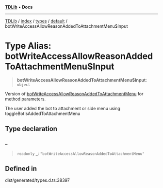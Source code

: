 [**TDLib**](../../../../../../README.md) • **Docs**

***

[TDLib](../../../../../../modules.md) / [index](../../../../../README.md) / [types](../../../README.md) / [default](../README.md) / botWriteAccessAllowReasonAddedToAttachmentMenu$Input

# Type Alias: botWriteAccessAllowReasonAddedToAttachmentMenu$Input

> **botWriteAccessAllowReasonAddedToAttachmentMenu$Input**: `object`

Version of [botWriteAccessAllowReasonAddedToAttachmentMenu](botWriteAccessAllowReasonAddedToAttachmentMenu.md) for method parameters.

The user added the bot to attachment or side menu using toggleBotIsAddedToAttachmentMenu

## Type declaration

### \_

> `readonly` **\_**: `"botWriteAccessAllowReasonAddedToAttachmentMenu"`

## Defined in

dist/generated/types.d.ts:38397
